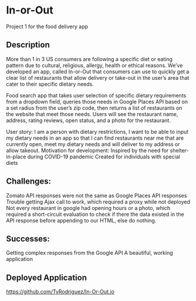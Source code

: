 # In-or-Out
Project 1 for the food delivery app

## Description
More than 1 in 3 US consumers are following a specific diet or eating pattern due to cultural, religious, allergy, health or ethical reasons. We’ve developed an app, called In-or-Out that consumers can use to quickly get a clear list of restaurants that allow delivery or take-out in the user’s area that cater to their specific dietary needs.

Food search app that takes user selection of specific dietary requirements from a dropdown field, queries those needs in Google Places API based on a set radius from the user’s zip code, then returns a list of restaurants on the website that meet those needs. Users will see the restaurant name, address, rating reviews, open status, and a photo for the restaurant.

User story: I am a person with dietary restrictions, I want to be able to input my dietary needs in an app so that I can find restaurants near me that are currently open, meet my dietary needs and will deliver to my address or allow takeout.
Motivation for development:
Inspired by the need for shelter-in-place during COVID-19 pandemic
Created for individuals with special diets

## Challenges:
Zomato API responses were not the same as Google Places API responses
Trouble getting Ajax call to work, which required a proxy while not deployed
Not every restaurant in google had opening hours or a photo, which required a short-circuit evaluation to check if there the data existed in the API response before appending to our HTML, else do nothing.
## Successes:
Getting complex responses from the Google API
A beautiful, working application

## Deployed Application
https://github.com/TyRodriguez/In-Or-Out.io
